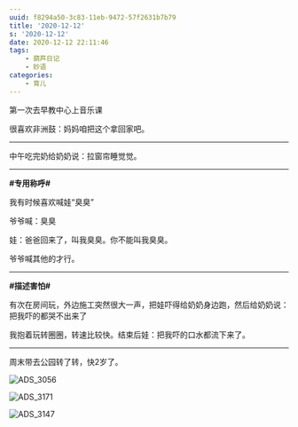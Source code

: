 ```yaml
---
uuid: f8294a50-3c83-11eb-9472-57f2631b7b79
title: '2020-12-12'
s: '2020-12-12'
date: 2020-12-12 22:11:46
tags:
	- 葫芦日记
	- 妙语
categories:
	- 育儿
---
```





第一次去早教中心上音乐课

很喜欢非洲鼓：妈妈咱把这个拿回家吧。

---




中午吃完奶给奶奶说：拉窗帘睡觉觉。

---




**\#专用称呼\#**

我有时候喜欢喊娃“臭臭”

爷爷喊：臭臭

娃：爸爸回来了，叫我臭臭。你不能叫我臭臭。

爷爷喊其他的才行。

---




**\#描述害怕\#**

有次在房间玩，外边施工突然很大一声，把娃吓得给奶奶身边跑，然后给奶奶说：把我吓的都哭不出来了

我抱着玩转圈圈，转速比较快。结束后娃：把我吓的口水都流下来了。

<!-- more -->

---



周末带去公园转了转，快2岁了。

![ADS_3056](https://blog-assets.liupei.xin/assets/2020-12-12/ADS_3056.JPG-public)

![ADS_3171](https://blog-assets.liupei.xin/assets/2020-12-12/ADS_3171.JPG-public)

![ADS_3147](https://blog-assets.liupei.xin/assets/2020-12-12/ADS_3147.JPG-public)
